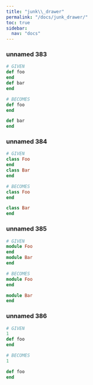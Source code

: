 ```yaml
---
title: "junk\\_drawer"
permalink: "/docs/junk_drawer/"
toc: true
sidebar:
  nav: "docs"
---
```

### unnamed 383
```ruby
# GIVEN
def foo
end
def bar
end
```
```ruby
# BECOMES
def foo
end

def bar
end
```
### unnamed 384
```ruby
# GIVEN
class Foo
end
class Bar
end
```
```ruby
# BECOMES
class Foo
end

class Bar
end
```
### unnamed 385
```ruby
# GIVEN
module Foo
end
module Bar
end
```
```ruby
# BECOMES
module Foo
end

module Bar
end
```
### unnamed 386
```ruby
# GIVEN
1
def foo
end
```
```ruby
# BECOMES
1

def foo
end
```
